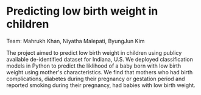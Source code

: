 # Predicting low birth weight in children
 
Team: Mahrukh Khan, Niyatha Malepati, ByungJun Kim

The project aimed to predict low birth weight in children using publicy available de-identified dataset for Indiana, U.S. We deployed classification models in Python to predict the liklihood of a baby born with low birth weight using mother's characteristics. We find that mothers who had birth complications, diabetes during their pregnancy or gestation period and reported smoking during their pregnancy, had babies with low birth weight.

